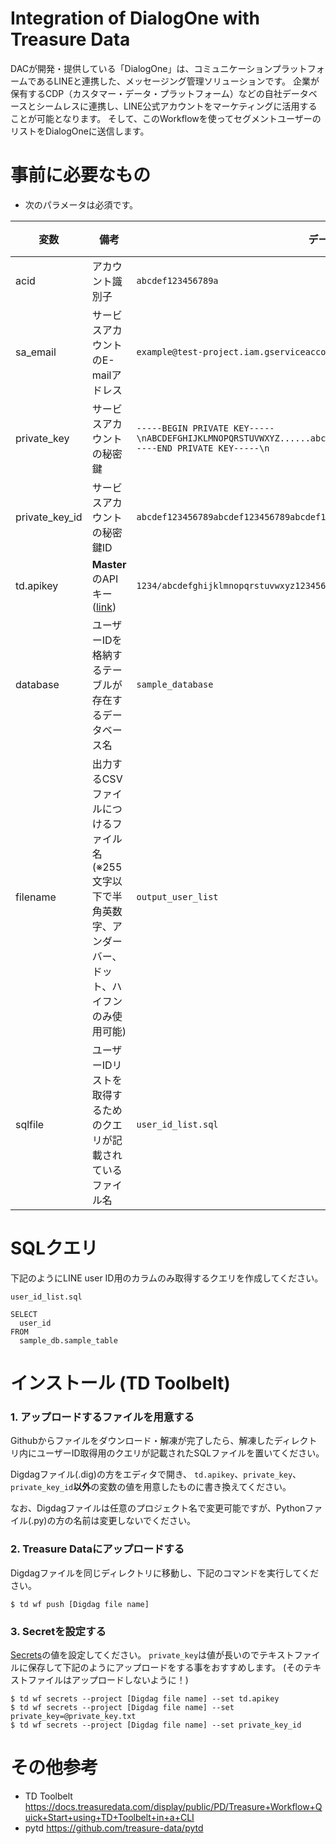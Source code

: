 # Integration of DialogOne with Treasure Data 
DACが開発・提供している「DialogOne」は、コミュニケーションプラットフォームであるLINEと連携した、メッセージング管理ソリューションです。
企業が保有するCDP（カスタマー・データ・プラットフォーム）などの自社データベースとシームレスに連携し、LINE公式アカウントをマーケティングに活用することが可能となります。
そして、このWorkflowを使ってセグメントユーザーのリストをDialogOneに送信します。

# 事前に必要なもの
- 次のパラメータは必須です。

| 変数 | 備考 | データ例 | データ取得元 |
| -------- | ----------- | -------- | -------- |
| acid |アカウント識別子 | `abcdef123456789a`| DAC |
| sa_email | サービスアカウントのE-mailアドレス | `example@test-project.iam.gserviceaccount.com`| DAC |
| private_key | サービスアカウントの秘密鍵 | `-----BEGIN PRIVATE KEY-----\nABCDEFGHIJKLMNOPQRSTUVWXYZ......abcdefghijklmnopqrstuvwxyz+1234567890=\n-----END PRIVATE KEY-----\n`| DAC |
| private_key_id | サービスアカウントの秘密鍵ID | `abcdef123456789abcdef123456789abcdef1234`| DAC |
| td.apikey | **Master**のAPIキー([link](https://docs.treasuredata.com/display/public/PD/Getting+Your+API+Keys)) | `1234/abcdefghijklmnopqrstuvwxyz1234567890`| Treasure Data |
| database | ユーザーIDを格納するテーブルが存在するデータベース名 | `sample_database` | Treasure Data |
| filename | 出力するCSVファイルにつけるファイル名 (※255文字以下で半角英数字、アンダーバー、ドット、ハイフンのみ使用可能) | `output_user_list`|  |
| sqlfile | ユーザーIDリストを取得するためのクエリが記載されているファイル名 | `user_id_list.sql` |  |

# SQLクエリ
下記のようにLINE user ID用のカラムのみ取得するクエリを作成してください。

`user_id_list.sql`
```
SELECT 
  user_id
FROM
  sample_db.sample_table
```

# インストール (TD Toolbelt)  
### 1. アップロードするファイルを用意する
Githubからファイルをダウンロード・解凍が完了したら、解凍したディレクトリ内にユーザーID取得用のクエリが記載されたSQLファイルを置いてください。

Digdagファイル(.dig)の方をエディタで開き、 `td.apikey`、`private_key`、`private_key_id`**以外**の変数の値を用意したものに書き換えてください。

なお、Digdagファイルは任意のプロジェクト名で変更可能ですが、Pythonファイル(.py)の方の名前は変更しないでください。



### 2. Treasure Dataにアップロードする
Digdagファイルを同じディレクトリに移動し、下記のコマンドを実行してください。


    $ td wf push [Digdag file name]
### 3. Secretを設定する
[Secrets](https://docs.treasuredata.com/display/public/PD/About+Workflow+Secret+Management)の値を設定してください。
`private_key`は値が長いのでテキストファイルに保存して下記のようにアップロードをする事をおすすめします。  (そのテキストファイルはアップロードしないように！)

    $ td wf secrets --project [Digdag file name] --set td.apikey
    $ td wf secrets --project [Digdag file name] --set private_key=@private_key.txt
    $ td wf secrets --project [Digdag file name] --set private_key_id


# その他参考
- TD Toolbelt
https://docs.treasuredata.com/display/public/PD/Treasure+Workflow+Quick+Start+using+TD+Toolbelt+in+a+CLI
- pytd
https://github.com/treasure-data/pytd

